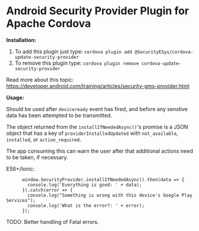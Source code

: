 
Android Security Provider Plugin for Apache Cordova
==================================

__Installation:__
1. To add this plugin just type: `cordova plugin add @SecurityESys/cordova-update-security-provider`
2. To remove this plugin type: `cordova plugin remove cordova-update-security-provider`

Read more about this topic: https://developer.android.com/training/articles/security-gms-provider.html

__Usage:__

Should be used after `deviceready` event has fired, and before any senstive data has been attempted to be transmitted.

The object returned from the `installIfNeededAsync()`'s promise is a JSON object that has a key of `providerInstalledUpdated` with `not_available`, `installed`, or `action_required`.

The app consuming this can warn the user after that additional actions need to be taken, if necessary.


ES6+/Ionic:
```
      window.SecurityProvider.installIfNeededAsync().then(data => {
        console.log('Everything is good: ' + data);
      }).catch(error => {
        console.log("Something is wrong with this device's Google Play Services");
        console.log('What is the error?: ' + error);
      });

```

TODO: Better handling of Fatal errors.
